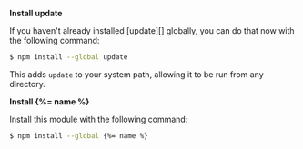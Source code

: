 **Install update**

If you haven't already installed [update][] globally, you can do that now with the following command:

```sh
$ npm install --global update
```

This adds `update` to your system path, allowing it to be run from any directory.

**Install {%= name %}**

Install this module with the following command:

```sh
$ npm install --global {%= name %}
```
